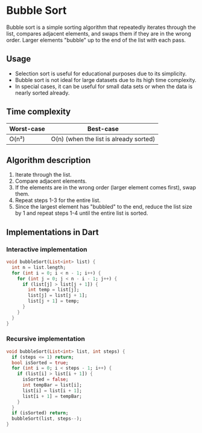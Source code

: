 # Bubble Sort

Bubble sort is a simple sorting algorithm that repeatedly iterates through the list, compares adjacent elements, and swaps them if they are in the wrong order. Larger elements "bubble" up to the end of the list with each pass.

## Usage

* Selection sort is useful for educational purposes due to its simplicity.
* Bubble sort is not ideal for large datasets due to its high time complexity.
* In special cases, it can be useful for small data sets or when the data is nearly sorted already.

## Time complexity

Worst-case | Best-case
------- | --------
O(n²) | O(n) (when the list is already sorted)

## Algorithm description

1. Iterate through the list.
2. Compare adjacent elements.
3. If the elements are in the wrong order (larger element comes first), swap them.
4. Repeat steps 1-3 for the entire list.
5. Since the largest element has "bubbled" to the end, reduce the list size by 1 and repeat steps 1-4 until the entire list is sorted.

## Implementations in Dart

### Interactive implementation

```Dart
void bubbleSort(List<int> list) {
  int n = list.length;
  for (int i = 0; i < n - 1; i++) {
    for (int j = 0; j < n - i - 1; j++) {
      if (list[j] > list[j + 1]) {
        int temp = list[j];
        list[j] = list[j + 1];
        list[j + 1] = temp;
      }
    }
  }
}
```

### Recursive implementation

```Dart
void bubbleSort(List<int> list, int steps) {
  if (steps <= 1) return;
  bool isSorted = true;
  for (int i = 0; i < steps - 1; i++) {
    if (list[i] > list[i + 1]) {
      isSorted = false;
      int tempBar = list[i];
      list[i] = list[i + 1];
      list[i + 1] = tempBar;
    }
  }
  if (isSorted) return;
  bubbleSort(list, steps--);
}
```
